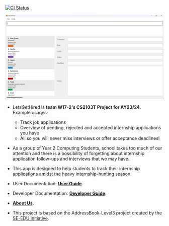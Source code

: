 [![CI Status](https://github.com/AY2324S1-CS2103T-W17-2/tp/workflows/Java%20CI/badge.svg)](https://github.com/AY2324S1-CS2103T-W17-2/tp/actions)

![Ui](docs/images/Ui.png)

* LetsGetHired is **team W17-2's CS2103T Project for AY23/24**.<br>
  Example usages:
  * Track job applications
  * Overview of pending, rejected and accepted internship applications you have
  * All so you will never miss interviews or offer acceptance deadlines!

* As a group of Year 2 Computing Students, school takes too much of our attention and there is a possibility of
  forgetting about internship application follow-ups and interviews that we may have.
* This app is designed to help students to track their internship applications amidst the heavy internship-hunting season.
* User Documentation: **[User Guide](docs/UserGuide.md)**.
* Developer Documentation: **[Developer Guide](docs/DeveloperGuide.md)**.
* **[About Us](docs/AboutUs.md)**.
* This project is based on the AddressBook-Level3 project created by the [SE-EDU initiative](https://se-education.org).
